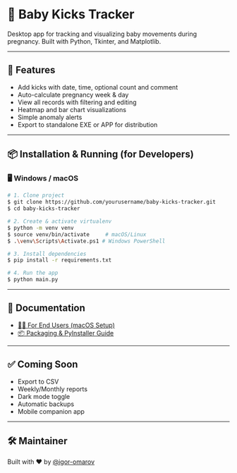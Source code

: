 # 🍼 Baby Kicks Tracker

Desktop app for tracking and visualizing baby movements during pregnancy.
Built with Python, Tkinter, and Matplotlib.

---

## 🚀 Features

- Add kicks with date, time, optional count and comment
- Auto-calculate pregnancy week & day
- View all records with filtering and editing
- Heatmap and bar chart visualizations
- Simple anomaly alerts
- Export to standalone EXE or APP for distribution

---

## 📦 Installation & Running (for Developers)

### 🖥 Windows / macOS

```bash
# 1. Clone project
$ git clone https://github.com/yourusername/baby-kicks-tracker.git
$ cd baby-kicks-tracker

# 2. Create & activate virtualenv
$ python -m venv venv
$ source venv/bin/activate     # macOS/Linux
$ .\venv\Scripts\Activate.ps1 # Windows PowerShell

# 3. Install dependencies
$ pip install -r requirements.txt

# 4. Run the app
$ python main.py
```

---

## 📁 Documentation

- [👩‍🍼 For End Users (macOS Setup)](docs/MAC_USER_SETUP.md)
- [📦 Packaging & PyInstaller Guide](docs/PACKAGING.md)

---

## ✅ Coming Soon

- Export to CSV
- Weekly/Monthly reports
- Dark mode toggle
- Automatic backups
- Mobile companion app

---

## 🛠 Maintainer

Built with ❤️ by [@igor-omarov](https://github.com/igor-omarov)
